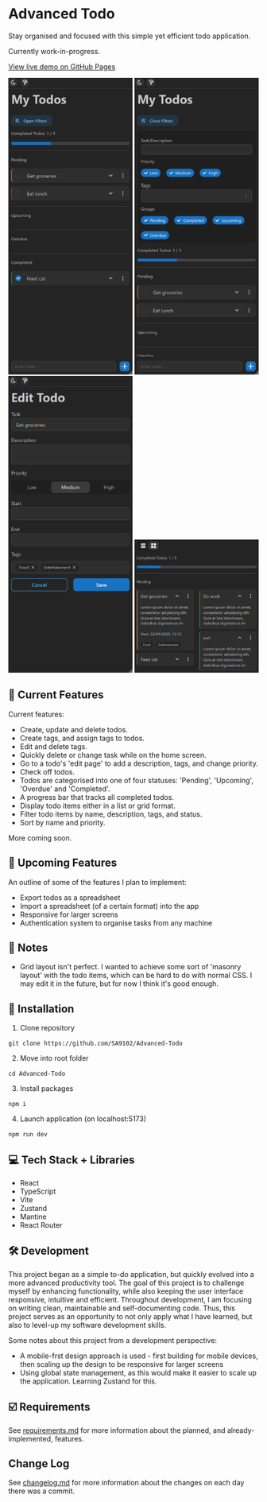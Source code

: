 # Advanced Todo

Stay organised and focused with this simple yet efficient todo application.

Currently work-in-progress.

[View live demo on GitHub Pages](https://sa9102.github.io/Advanced-Todo/)

![Main page showing the list of pending and completed todo, as well as an input for todos, and a progress bar](./public/preview1.png)
![Main page showing filtering options: task/description, priority, tags, and pending/completed/upcoming/overdue](./public/preview2.png)
![Edit page showing fields where you can edit the todo task, description, priority and tags](./public/preview3.png)
![Grid layout of todo items](./public/preview4.png)

## :toolbox: Current Features

Current features:

- Create, update and delete todos.
- Create tags, and assign tags to todos.
- Edit and delete tags.
- Quickly delete or change task while on the home screen.
- Go to a todo's 'edit page' to add a description, tags, and change priority.
- Check off todos.
- Todos are categorised into one of four statuses: 'Pending', 'Upcoming', 'Overdue' and 'Completed'.
- A progress bar that tracks all completed todos.
- Display todo items either in a list or grid format.
- Filter todo items by name, description, tags, and status.
- Sort by name and priority.

More coming soon.

## :test_tube: Upcoming Features

An outline of some of the features I plan to implement:

- Export todos as a spreadsheet
- Import a spreadsheet (of a certain format) into the app
- Responsive for larger screens
- Authentication system to organise tasks from any machine

## :memo: Notes

- Grid layout isn't perfect. I wanted to achieve some sort of 'masonry layout' with the todo items, which can be hard to do with normal CSS. I may edit it in the future, but for now I think it's good enough.

## :rocket: Installation

1. Clone repository

```
git clone https://github.com/SA9102/Advanced-Todo
```

2. Move into root folder

```
cd Advanced-Todo
```

3. Install packages

```
npm i
```

4. Launch application (on localhost:5173)

```
npm run dev
```

## :computer: Tech Stack + Libraries

- React
- TypeScript
- Vite
- Zustand
- Mantine
- React Router

## :hammer_and_wrench: Development

This project began as a simple to-do application, but quickly evolved into a more advanced productivity tool. The goal of this project is to challenge myself by enhancing functionality, while also keeping the user interface responsive, intuitive and efficient. Throughout development, I am focusing on writing clean, maintainable and self-documenting code. Thus, this project serves as an opportunity to not only apply what I have learned, but also to level-up my software development skills.

Some notes about this project from a development perspective:

- A mobile-frst design approach is used - first building for mobile devices, then scaling up the design to be responsive for larger screens
- Using global state management, as this would make it easier to scale up the application. Learning Zustand for this.

## :ballot_box_with_check: Requirements

See [requirements.md](requirements.md) for more information about the planned, and already-implemented, features.

## Change Log

See [changelog.md](changelog.md) for more information about the changes on each day there was a commit.
